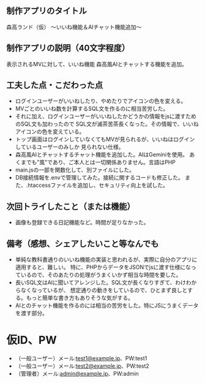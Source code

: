 ## 制作アプリのタイトル
森高ランド（仮）
〜いいね機能＆AIチャット機能追加〜

## 制作アプリの説明（40文字程度）
表示されるMVに対して、いいね機能
森高風AIとチャットする機能を追加。

## 工夫した点・こだわった点
- ログインユーザーがいいねしたり、やめたりでアイコンの色を変える。
- MVごとのいいね数を計算するSQL文を作るのに相当苦労した。
- それに加え、ログインユーザーがいいねしたかどうかの情報をjsに渡すためのSQL文も加わったので
SQL文が滅茶苦茶長くなった。その情報で、いいねアイコンの色を変えている。
- トップ画面はログインしていなくてもMVが見られるが、いいねはログインしているユーザーのみしか
見られない仕様。
- 森高風AIとチャットするチャット機能を追加した。AIはGeminiを使用。
あくまでも"風"であり、ご本人とは一切関係ありません。言語はPHP
- main.jsの一部を関数化して、別ファイルにした。
- DB接続情報を.envで管理してみた。接続に関するコードも修正した。
また、.htaccessファイルを追加し、セキュリティ向上を試した。


## 次回トライしたこと（または機能）
- 画像も登録できる日記機能など。時間が足りなかった。

## 備考（感想、シェアしたいこと等なんでも
- 単純な教科書通りのいいね機能の実装と思われるが、実際に自分のアプリに適用すると、難しい。
特に、PHPからデータをJSONでjsに渡す仕様になっているので、そのあたりの処理がうまくいかず相当な時間を要した。
- 長いSQL文はAIに聞いてアレンジした。SQL文が長くなりすぎて、わけわからなくなっているが、
想定通りの動きをしているので、ひとまず良しとする。もっと簡単な書き方もありそうな気がする。
- AIとのチャット機能を作るのには相当の苦労をした。特にJSにうまくデータを渡す部分。

# 仮ID、PW
- （一般ユーザー）メール:test1@example.jp、PW:test1
- （一般ユーザー）メール:test2@example.jp、PW:test2
- （管理者）メール:admin@example.jp、PW:admin
